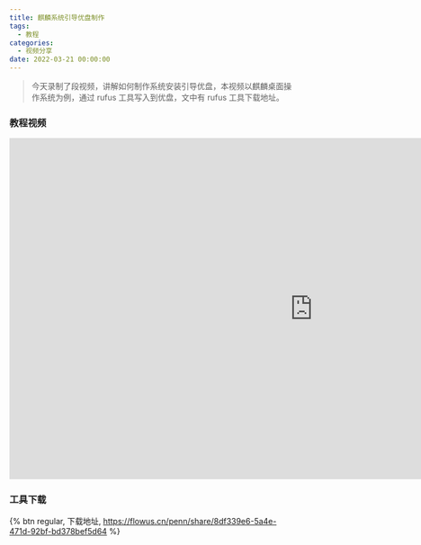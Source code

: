 ```yaml
---
title: 麒麟系统引导优盘制作
tags:
  - 教程
categories:
  - 视频分享
date: 2022-03-21 00:00:00
---
```


> 今天录制了段视频，讲解如何制作系统安装引导优盘，本视频以麒麟桌面操作系统为例，通过 rufus 工具写入到优盘，文中有 rufus 工具下载地址。

<!-- more -->

### 教程视频

<iframe src="https://player.bilibili.com/player.html?bvid=BV1Cq4y147j6&page=1" scrolling="no" border="0" frameborder="no" framespacing="0" allowfullscreen="true" width="1078" height="607"> </iframe>

### 工具下载

{% btn regular, 下载地址, https://flowus.cn/penn/share/8df339e6-5a4e-471d-92bf-bd378bef5d64 %}
